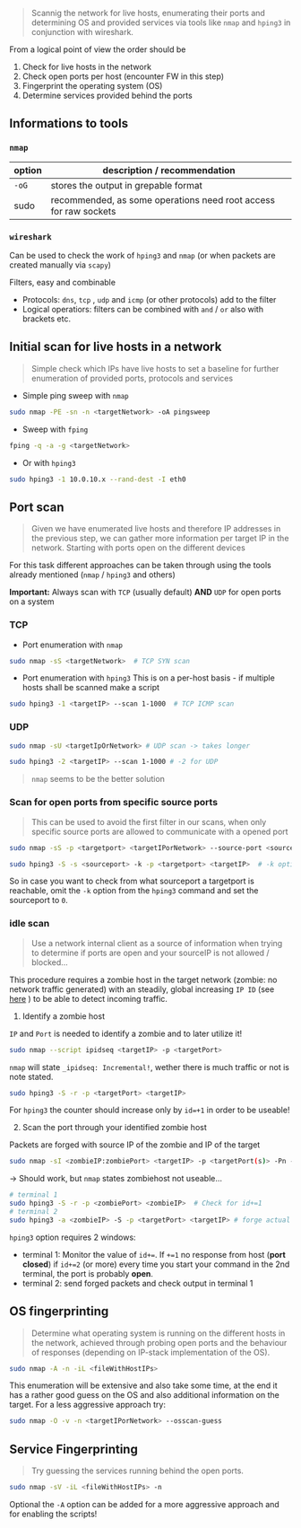 > Scannig the network for live hosts, enumerating their ports and determining OS and provided services via tools like `nmap` and `hping3` in conjunction with wireshark.

From a logical point of view the order should be
1. Check for live hosts in the network
2. Check open ports per host (encounter FW in this step)
3. Fingerprint the operating system (OS)
4. Determine services provided behind the ports

## Informations to tools

### `nmap` 

| option | description / recommendation |
| - | - |
| `-oG` | stores the output in grepable format |
| sudo | recommended, as some operations need root access for raw sockets |

### `wireshark`

Can be used to check the work of `hping3` and `nmap` (or when packets are created manually via `scapy`)

Filters, easy and combinable
- Protocols: `dns`, `tcp` , `udp` and `icmp` (or other protocols) add to the filter
- Logical operatiors: filters can be combined with `and` / `or` also with brackets etc.


## Initial scan for live hosts in a network

> Simple check which IPs have live hosts to set a baseline for further enumeration of provided ports, protocols and services

- Simple ping sweep with `nmap` 

```bash
sudo nmap -PE -sn -n <targetNetwork> -oA pingsweep
```

- Sweep with `fping`

```bash
fping -q -a -g <targetNetwork>
```

- Or with `hping3`

```bash
sudo hping3 -1 10.0.10.x --rand-dest -I eth0
```


## Port scan

> Given we have enumerated live hosts and therefore IP addresses in the previous step, we can gather more information per target IP in the network.
> Starting with ports open on the different devices

For this task different approaches can be taken through using the tools already mentioned (`nmap` / `hping3` and others)

**Important:** Always scan with `TCP` (usually default) **AND** `UDP` for open ports on a system

### TCP

- Port enumeration with `nmap` 

```bash
sudo nmap -sS <targetNetwork>  # TCP SYN scan
```

- Port enumeration with `hping3`
This is on a per-host basis - if multiple hosts shall be scanned make a script

```bash
sudo hping3 -1 <targetIP> --scan 1-1000  # TCP ICMP scan
```


### UDP

```bash
sudo nmap -sU <targetIpOrNetwork> # UDP scan -> takes longer
```

```bash
sudo hping3 -2 <targetIP> --scan 1-1000 # -2 for UDP
```

> `nmap` seems to be the better solution


### Scan for open ports from specific source ports

> This can be used to avoid the first filter in our scans, when only specific source ports are allowed to communicate with a opened port

```bash
sudo nmap -sS -p <targetport> <targetIPorNetwork> --source-port <sourceport>  # source port option!
```

```bash
sudo hping3 -S -s <sourceport> -k -p <targetport> <targetIP>  # -k option to keep the sourceport steady, otherwise hping will increase by 1 
```

So in case you want to check from what sourceport a targetport is reachable, omit the `-k` option from the `hping3` command and set the sourceport to `0`.

### idle scan

> Use a network internal client as a source of information when trying to determine if ports are open and your sourceIP is not allowed / blocked...

This procedure requires a zombie host in the target network (zombie: no network traffic generated) with an steadily, global increasing `IP ID` (see [here](https://blog.apnic.net/2018/06/18/a-closer-look-at-ip-headers/) ) to be able to detect incoming traffic.

1. Identify a zombie host

`IP` and `Port` is needed to identify a zombie and to later utilize it!

```bash
sudo nmap --script ipidseq <targetIP> -p <targetPort>
```

`nmap` will state `_ipidseq: Incremental!`, wether there is much traffic or not is note stated.

```bash
sudo hping3 -S -r -p <targetPort> <targetIP>
```

For `hping3` the counter should increase only by `id=+1` in order to be useable!

2. Scan the port through your identified zombie host

Packets are forged with source IP of the zombie and IP of the target

```bash
sudo nmap -sI <zombieIP:zombiePort> <targetIP> -p <targetPort(s)> -Pn --packet-trace  # last option to see what packets are sent
```

-> Should work, but `nmap` states zombiehost not useable...

```bash
# terminal 1
sudo hping3 -S -r -p <zombiePort> <zombieIP>  # Check for id+=1
# terminal 2
sudo hping3 -a <zombieIP> -S -p <targetPort> <targetIP> # forge actual probing packet
```

`hping3` option requires 2 windows:
- terminal 1: Monitor the value of `id+=`. If `+=1` no response from host (**port closed**) if `id+=2` (or more) every time you start your command in the 2nd terminal, the port is probably **open**.
- terminal 2: send forged packets and check output in terminal 1

## OS fingerprinting

> Determine what operating system is running on the different hosts in the network, achieved through probing open ports and the behaviour of responses (depending on IP-stack implementation of the OS).

```bash
sudo nmap -A -n -iL <fileWithHostIPs>
```

This enumeration will be extensive and also take some time, at the end it has a rather good guess on the OS and also additional information on the target.
For a less aggressive approach try:

```bash
sudo nmap -O -v -n <targetIPorNetwork> --osscan-guess
```


## Service Fingerprinting

> Try guessing the services running behind the open ports.

```bash
sudo nmap -sV -iL <fileWithHostIPs> -n
```

Optional the `-A` option can be added for a more aggressive approach and for enabling the scripts!
